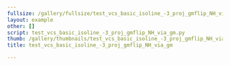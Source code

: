 ```yaml
---
fullsize: /gallery/fullsize/test_vcs_basic_isoline_-3_proj_gmflip_NH_via_gm.png
layout: example
other: []
script: test_vcs_basic_isoline_-3_proj_gmflip_NH_via_gm.py
thumb: /gallery/thumbnails/test_vcs_basic_isoline_-3_proj_gmflip_NH_via_gm.png
title: test_vcs_basic_isoline_-3_proj_gmflip_NH_via_gm

---
```

